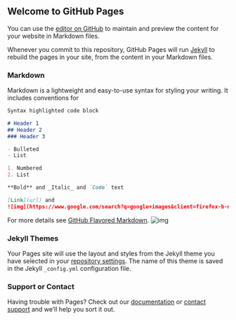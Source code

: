 ## Welcome to GitHub Pages

You can use the [editor on GitHub](https://github.com/anubhav221/virtual-paint/edit/gh-pages/index.md) to maintain and preview the content for your website in Markdown files.

Whenever you commit to this repository, GitHub Pages will run [Jekyll](https://jekyllrb.com/) to rebuild the pages in your site, from the content in your Markdown files.

### Markdown

Markdown is a lightweight and easy-to-use syntax for styling your writing. It includes conventions for

```markdown
Syntax highlighted code block

# Header 1
## Header 2
### Header 3

- Bulleted
- List

1. Numbered
2. List

**Bold** and _Italic_ and `Code` text

[Link](url) and 
![img](https://www.google.com/search?q=google+images&client=firefox-b-d&source=lnms&tbm=isch&sa=X&ved=2ahUKEwjmwrPznebuAhVHdCsKHc2-DwwQ_AUoAXoECBAQAw&biw=1536&bih=750#imgrc=BIK0F0M8nYFvKM&imgdii=SzNMCnVnnCXveM)
```

For more details see [GitHub Flavored Markdown](https://guides.github.com/features/mastering-markdown/).
![img](https://www.google.com/search?q=google+images&client=firefox-b-d&source=lnms&tbm=isch&sa=X&ved=2ahUKEwjmwrPznebuAhVHdCsKHc2-DwwQ_AUoAXoECBAQAw&biw=1536&bih=750#imgrc=BIK0F0M8nYFvKM&imgdii=SzNMCnVnnCXveM)

### Jekyll Themes

Your Pages site will use the layout and styles from the Jekyll theme you have selected in your [repository settings](https://github.com/anubhav221/virtual-paint/settings). The name of this theme is saved in the Jekyll `_config.yml` configuration file.

### Support or Contact

Having trouble with Pages? Check out our [documentation](https://docs.github.com/categories/github-pages-basics/) or [contact support](https://support.github.com/contact) and we’ll help you sort it out.

